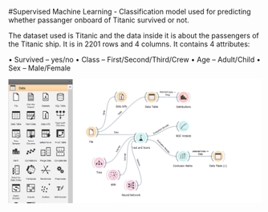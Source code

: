 #Supervised Machine Learning - Classification model used for predicting whether passanger onboard of Titanic survived or not.

The dataset used is Titanic and the data inside it is about the passengers of the Titanic ship. It is in 2201 rows and 4 columns. It contains 4 attributes:

• Survived – yes/no
• Class – First/Second/Third/Crew
• Age – Adult/Child
• Sex – Male/Female

<p align="center">
<img align="center" src="https://github.com/PmnAngelov/data-mining/blob/main/Predicting%20Titanic%20survival%20rate/imgs/c4.PNG"/>
</p>

